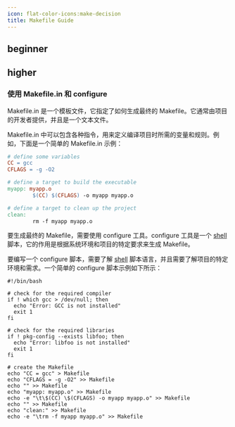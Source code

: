 ```yaml
---
icon: flat-color-icons:make-decision
title: Makefile Guide
---
```



## beginner

## higher

### 使用 Makefile.in 和 configure

Makefile.in 是一个模板文件，它指定了如何生成最终的 Makefile。它通常由项目的开发者提供，并且是一个文本文件。

Makefile.in 中可以包含各种指令，用来定义编译项目时所需的变量和规则。例如，下面是一个简单的 Makefile.in 示例：

```makefile [Makefile.in]
# define some variables
CC = gcc
CFLAGS = -g -O2

# define a target to build the executable
myapp: myapp.o
        $(CC) $(CFLAGS) -o myapp myapp.o

# define a target to clean up the project
clean:
        rm -f myapp myapp.o
```

要生成最终的 Makefile，需要使用 configure 工具。configure 工具是一个 [shell] 脚本，它的作用是根据系统环境和项目的特定要求来生成 Makefile。

要编写一个 configure 脚本，需要了解 [shell] 脚本语言，并且需要了解项目的特定环境和需求。一个简单的 configure 脚本示例如下所示：

```shell [configure]
#!/bin/bash

# check for the required compiler
if ! which gcc > /dev/null; then
  echo "Error: GCC is not installed"
  exit 1
fi

# check for the required libraries
if ! pkg-config --exists libfoo; then
  echo "Error: libfoo is not installed"
  exit 1
fi

# create the Makefile
echo "CC = gcc" > Makefile
echo "CFLAGS = -g -O2" >> Makefile
echo "" >> Makefile
echo "myapp: myapp.o" >> Makefile
echo -e "\t\$(CC) \$(CFLAGS) -o myapp myapp.o" >> Makefile
echo "" >> Makefile
echo "clean:" >> Makefile
echo -e "\trm -f myapp myapp.o" >> Makefile
```

[shell]: ../code/shell
